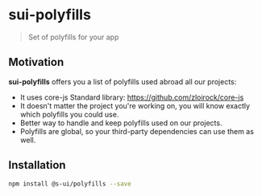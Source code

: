 # sui-polyfills
> Set of polyfills for your app

## Motivation
**sui-polyfills** offers you a list of polyfills used abroad all our projects:
* It uses core-js Standard library: https://github.com/zloirock/core-js
* It doesn't matter the project you're working on, you will know exactly which polyfills you could use.
* Better way to handle and keep polyfills used on our projects.
* Polyfills are global, so your third-party dependencies can use them as well.

## Installation

```sh
npm install @s-ui/polyfills --save
```
